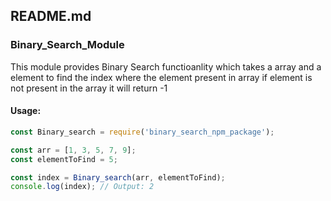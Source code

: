 ## README.md
### Binary_Search_Module
This module provides Binary Search functioanlity which takes a array and a element to find the index where the element present in array if element is not present in the array it will return -1

#### Usage:
```javascript
const Binary_search = require('binary_search_npm_package');

const arr = [1, 3, 5, 7, 9];
const elementToFind = 5;

const index = Binary_search(arr, elementToFind);
console.log(index); // Output: 2